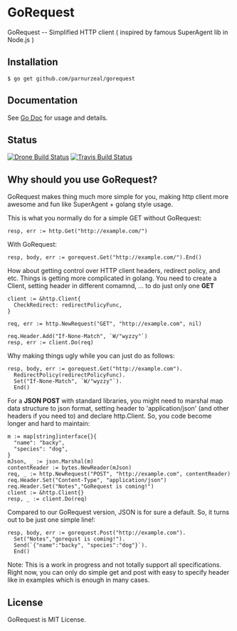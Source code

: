 GoRequest
=========

GoRequest -- Simplified HTTP client ( inspired by famous SuperAgent lib in Node.js )

## Installation

```
$ go get github.com/parnurzeal/gorequest
```

## Documentation
See [Go Doc](http://godoc.org/github.com/parnurzeal/gorequest) for usage and details.

## Status

[![Drone Build Status](https://drone.io/github.com/jmcvetta/restclient/status.png)](https://drone.io/github.com/parnurzeal/gorequest/latest)
[![Travis Build Status](https://travis-ci.org/parnurzeal/gorequest.svg?branch=master)](https://travis-ci.org/parnurzeal/gorequest)

## Why should you use GoRequest?

GoRequest makes thing much more simple for you, making http client more awesome and fun like SuperAgent + golang style usage.

This is what you normally do for a simple GET without GoRequest:

```
resp, err := http.Get("http://example.com/")
```

With GoRequest:

```
resp, body, err := gorequest.Get("http://example.com/").End()
```

How about getting control over HTTP client headers, redirect policy, and etc. Things is getting more complicated in golang. You need to create a Client, setting header in different comamnd, ... to do just only one __GET__

```
client := &http.Client{
  CheckRedirect: redirectPolicyFunc,
}

req, err := http.NewRequest("GET", "http://example.com", nil)

req.Header.Add("If-None-Match", `W/"wyzzy"`)
resp, err := client.Do(req)
```

Why making things ugly while you can just do as follows:

```
resp, body, err := gorequest.Get("http://example.com").
  RedirectPolicy(redirectPolicyFunc).
  Set("If-None-Match", `W/"wyzzy"`).
  End()
```

For a __JSON POST__ with standard libraries, you might need to marshal map data structure to json format, setting header to 'application/json' (and other headers if you need to) and declare http.Client. So, you code become longer and hard to maintain:

```
m := map[string]interface{}{
  "name": "backy",
  "species": "dog",
}
mJson, _ := json.Marshal(m)
contentReader := bytes.NewReader(mJson)
req, _ := http.NewRequest("POST", "http://example.com", contentReader)
req.Header.Set("Content-Type", "application/json")
req.Header.Set("Notes","GoRequest is coming!")
client := &http.Client{}
resp, _ := client.Do(req)
```

Compared to our GoRequest version, JSON is for sure a default. So, it turns out to be just one simple line!:

```
resp, body, err := gorequest.Post("http://example.com").
  Set("Notes","gorequst is coming!").
  Send(`{"name":"backy", "species":"dog"}`).
  End()
```

Note: This is a work in progress and not totally support all specifications.
Right now, you can only do simple get and post with easy to specify header like in examples which is enough in many cases.

## License

GoRequest is MIT License.


